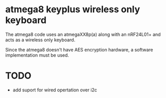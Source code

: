 # atmega8 keyplus wireless only keyboard

The atmega8 code uses an atmegaXX8p(a) along with an nRF24L01+ and acts as a
wireless only keyboard.

Since the atmega8 doesn't have AES encryption hardware, a software implementation
must be used.

# TODO

* add suport for wired opertation over i2c
